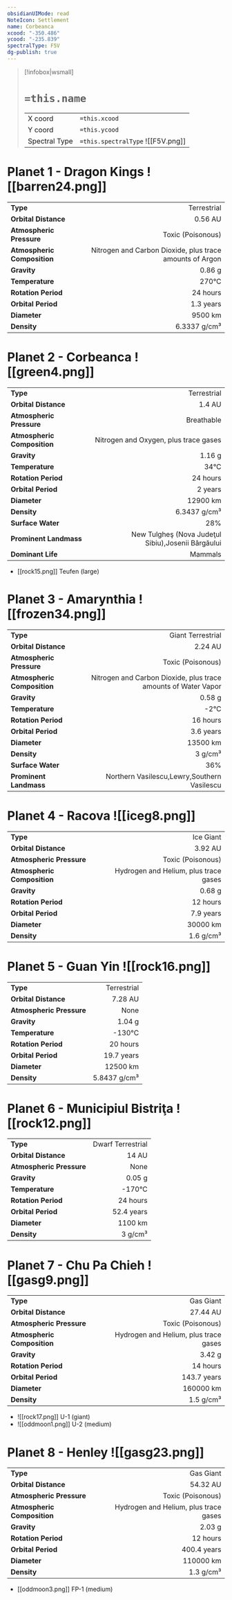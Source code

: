```yaml
---
obsidianUIMode: read
NoteIcon: Settlement
name: Corbeanca
xcood: "-350.486"
ycood: "-235.839"
spectralType: F5V
dg-publish: true
---
```

> [!infobox|wsmall]
> # `=this.name`
> | | |
> | - | - |
> | X coord | `=this.xcood` |
> | Y coord| `=this.ycood` |
> | Spectral Type | `=this.spectralType` ![[F5V.png]] |

# Planet 1 - Dragon Kings ![[barren24.png]]
|                             |                           |
| --------------------------- | -------------------------:|
| **Type**                    |             Terrestrial |
| **Orbital Distance**        |   0.56 AU |
| **Atmospheric Pressure**    |       Toxic (Poisonous) |
| **Atmospheric Composition** |      Nitrogen and Carbon Dioxide, plus trace amounts of Argon |
| **Gravity**                 |        0.86 g |
| **Temperature**             |    270°C |
| **Rotation Period**         |  24 hours |
| **Orbital Period** | 1.3 years |
| **Diameter**                |      9500 km | 
| **Density**                 |    6.3337 g/cm³ |





# Planet 2 - Corbeanca ![[green4.png]]
|                             |                           |
| --------------------------- | -------------------------:|
| **Type**                    |             Terrestrial |
| **Orbital Distance**        |   1.4 AU |
| **Atmospheric Pressure**    |       Breathable |
| **Atmospheric Composition** |      Nitrogen and Oxygen, plus trace gases |
| **Gravity**                 |        1.16 g |
| **Temperature**             |    34°C |
| **Rotation Period**         |  24 hours |
| **Orbital Period** | 2 years |
| **Diameter**                |      12900 km | 
| **Density**                 |    6.3437 g/cm³ |
| **Surface Water**           |           28% | 
| **Prominent Landmass**      |         New Tulgheş (Nova Judeţul Sibiu),Josenii Bârgăului | 
| **Dominant Life**           |         Mammals |



- [[rock15.png]] Teufen (large)

# Planet 3 - Amarynthia ![[frozen34.png]]
|                             |                           |
| --------------------------- | -------------------------:|
| **Type**                    |             Giant Terrestrial |
| **Orbital Distance**        |   2.24 AU |
| **Atmospheric Pressure**    |       Toxic (Poisonous) |
| **Atmospheric Composition** |      Nitrogen and Carbon Dioxide, plus trace amounts of Water Vapor |
| **Gravity**                 |        0.58 g |
| **Temperature**             |    -2°C |
| **Rotation Period**         |  16 hours |
| **Orbital Period** | 3.6 years |
| **Diameter**                |      13500 km | 
| **Density**                 |    3 g/cm³ |
| **Surface Water**           |           36% | 
| **Prominent Landmass**      |         Northern Vasilescu,Lewry,Southern Vasilescu | 





# Planet 4 - Racova ![[iceg8.png]]
|                             |                           |
| --------------------------- | -------------------------:|
| **Type**                    |             Ice Giant |
| **Orbital Distance**        |   3.92 AU |
| **Atmospheric Pressure**    |       Toxic (Poisonous) |
| **Atmospheric Composition** |      Hydrogen and Helium, plus trace gases |
| **Gravity**                 |        0.68 g |
| **Rotation Period**         |  12 hours |
| **Orbital Period** | 7.9 years |
| **Diameter**                |      30000 km | 
| **Density**                 |    1.6 g/cm³ |





# Planet 5 - Guan Yin ![[rock16.png]]
|                             |                           |
| --------------------------- | -------------------------:|
| **Type**                    |             Terrestrial |
| **Orbital Distance**        |   7.28 AU |
| **Atmospheric Pressure**    |       None |
| **Gravity**                 |        1.04 g |
| **Temperature**             |    -130°C |
| **Rotation Period**         |  20 hours |
| **Orbital Period** | 19.7 years |
| **Diameter**                |      12500 km | 
| **Density**                 |    5.8437 g/cm³ |





# Planet 6 - Municipiul Bistriţa ![[rock12.png]]
|                             |                           |
| --------------------------- | -------------------------:|
| **Type**                    |             Dwarf Terrestrial |
| **Orbital Distance**        |   14 AU |
| **Atmospheric Pressure**    |       None |
| **Gravity**                 |        0.05 g |
| **Temperature**             |    -170°C |
| **Rotation Period**         |  24 hours |
| **Orbital Period** | 52.4 years |
| **Diameter**                |      1100 km | 
| **Density**                 |    3 g/cm³ |





# Planet 7 - Chu Pa Chieh ![[gasg9.png]]
|                             |                           |
| --------------------------- | -------------------------:|
| **Type**                    |             Gas Giant |
| **Orbital Distance**        |   27.44 AU |
| **Atmospheric Pressure**    |       Toxic (Poisonous) |
| **Atmospheric Composition** |      Hydrogen and Helium, plus trace gases |
| **Gravity**                 |        3.42 g |
| **Rotation Period**         |  14 hours |
| **Orbital Period** | 143.7 years |
| **Diameter**                |      160000 km | 
| **Density**                 |    1.5 g/cm³ |



- ![[rock17.png]] U-1 (giant)
- ![[oddmoon1.png]] U-2 (medium)


# Planet 8 - Henley ![[gasg23.png]]
|                             |                           |
| --------------------------- | -------------------------:|
| **Type**                    |             Gas Giant |
| **Orbital Distance**        |   54.32 AU |
| **Atmospheric Pressure**    |       Toxic (Poisonous) |
| **Atmospheric Composition** |      Hydrogen and Helium, plus trace gases |
| **Gravity**                 |        2.03 g |
| **Rotation Period**         |  12 hours |
| **Orbital Period** | 400.4 years |
| **Diameter**                |      110000 km | 
| **Density**                 |    1.3 g/cm³ |



- [[oddmoon3.png]] FP-1 (medium)

